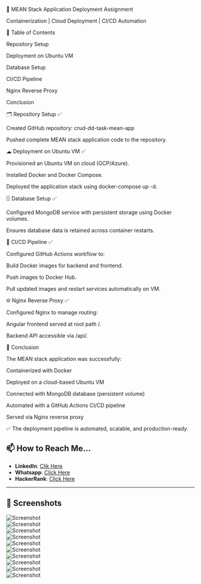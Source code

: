 🚀 MEAN Stack Application Deployment Assignment

Containerization | Cloud Deployment | CI/CD Automation

📑 Table of Contents

Repository Setup

Deployment on Ubuntu VM

Database Setup

CI/CD Pipeline

Nginx Reverse Proxy

Conclusion

🗂 Repository Setup ✅

Created GitHub repository: crud-dd-task-mean-app

Pushed complete MEAN stack application code to the repository.

☁ Deployment on Ubuntu VM ✅

Provisioned an Ubuntu VM on cloud (GCP/Azure).

Installed Docker and Docker Compose.

Deployed the application stack using docker-compose up -d.

🗄 Database Setup ✅

Configured MongoDB service with persistent storage using Docker volumes.

Ensures database data is retained across container restarts.

🔄 CI/CD Pipeline ✅

Configured GitHub Actions workflow to:

Build Docker images for backend and frontend.

Push images to Docker Hub.

Pull updated images and restart services automatically on VM.

🌐 Nginx Reverse Proxy ✅

Configured Nginx to manage routing:

Angular frontend served at root path /.

Backend API accessible via /api/.

🏁 Conclusion

The MEAN stack application was successfully:

Containerized with Docker

Deployed on a cloud-based Ubuntu VM

Connected with MongoDB database (persistent volume)

Automated with a GitHub Actions CI/CD pipeline

Served via Nginx reverse proxy

✅ The deployment pipeline is automated, scalable, and production-ready.

## 📫 How to Reach Me...
- **LinkedIn**: [Clik Here](https://www.linkedin.com/in/devops-engineer1/)
- **Whatsapp**: [Click Here](https://wa.me/918931004042)
- **HackerRank**: [Click Here](https://www.hackerrank.com/profile/thecomputersk)

---

## 📸 Screenshots

![Screenshot](images/Screenshot%202025-08-24%20092159.png)  
![Screenshot](images/Screenshot%202025-08-24%20092159%20-%20Copy.png)  
![Screenshot](images/Screenshot%202025-08-24%20160635.png)  
![Screenshot](images/Screenshot%202025-08-24%20160635%20-%20Copy%20(2).png)  
![Screenshot](images/Screenshot%202025-08-24%20160635%20-%20Copy%20-%20Copy.png)  
![Screenshot](images/Screenshot%202025-08-24%20160738.png)  
![Screenshot](images/Screenshot%202025-08-24%20160738%20-%20Copy.png)  
![Screenshot](images/Screenshot%202025-08-24%20160738%20-%20Copy%20-%20Copy.png)  
![Screenshot](images/Screenshot%202025-08-24%20160854.png)  
![Screenshot](images/Screenshot%202025-08-24%20160854%20-%20Copy.png)  
